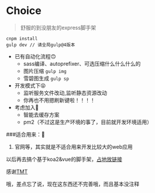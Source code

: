 # Choice

> 舒服的到没朋友的express脚手架 

```
cnpm install
gulp dev // 请全局gulp@4版本
```


+ 已有自动化流程🙃
  + sass编译、autoprefixer、可选压缩什么什么什么的 
  + 图片压缩 `gulp img`
  + 雪碧图生成 `gulp sp`
+ 开发模式下😝
  + 监听服务文件改动,监听静态资源改动
  + 你再也不用摁刷新键啦！！！！
+ 考虑加入🤔
  + 智能去缓存方案
  + pm2（不过这是生产环境的事了，目前就开发环境适用）


###适合用来：😬
1. 官网等，其实就是不适合用来开发比较大的web应用

以后再去搞个基于koa2&vue的脚手架，[占地放链接](#)

  
感谢[TMT](https://github.com/weixin/tmt-workflow)

哦，差点忘了说，现在这东西还不完善哦，而且基本没注释

